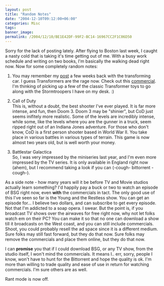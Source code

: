 ```yaml
---
layout: post
title: "Random Notes"
date: "2004-12-10T09:12:00+06:00"
categories: Misc 
tags: 
banner_image: 
permalink: /2004/12/10/BE1E42DF-99F2-BC14-16967CC2F1C06D50
---
```


Sorry for the lack of posting lately. After flying to Boston last week, I caught a nasty cold that is taking it's time getting out of me. With a busy work schedule and writing on two books, I'm basically the walking dead right now. Now for some completely random notes:

1) You may remember my <a href="http://www.camdenfamily.com/morpheus/blog/index.cfm?mode=entry&entry=3D8374D6-02FF-DF7C-6C4045A94DDB12DE">post</a> a few weeks back with the transforming car. I guess Transformers are the rage now. Check out this <a href="http://omind.free.fr/stock/aa_30s.avi">commercial</a>.  I'm thinking of picking up a few of the classic Transformer toys to go along with the Stormtroopers I have on my desk. :)

2) Call of Duty<br>
This is, without a doubt, the best shooter I've ever played. It is far more intense, and fun, then Doom 3. Doom 3 may be "shinier", but CoD just seems inifitely more realistic. Some of the levels are incredibly intense, while some, like the levels where you are the gunner in a truck, seem ripped right out of an Indiana Jones adventure. For those who don't know, CoD is a first person shooter based in World War II. You take place in various battles in various types of terrain. This game is now almost two years old, but is well worth your money.

3) Battlestar Galactica<br>
So, I was very impressed by the miniseries last year, and I'm even more impressed by the TV series. It is only available in England right now (ahem), but I recommend taking a look if you can (-cough- bittorrent -cough-). 

As a side note - how many years will it be before TV and Movie studios actually learn something? I'd happily pay a buck or two to watch an episode of BSG right now, even <b>with</b> the commercials in tact. The only good use of this I've seen so far is the Young and the Restless show. You can get an episode for... I believe two dollars, and can subscribe to get every episode. Not that I'm addicted to a soap opera. I swear. But the point is, if you broadcast TV shows over the airwaves for free right now, why not let folks watch em on their PC? You can make it so that no one can download a show till it broadcasts on the West coast, and you can still include commercials. Shoot, you could probably resell the ad space since it is a different medium. Sure folks may still fast forward, but they do that now. Sure folks may remove the commercials and place them online, but they do that now.

I can <b>promise</b> you that if I could download BSG, or any TV show, from the studio itself, I won't mind the commercials. It means I.. err, sorry, people I know, won't have to hunt for the Bittorrent and hope the quality is ok. I'm more than willing to trade quality and ease of use in return for watching commercials. I'm sure others are as well.

Rant mode is now off.